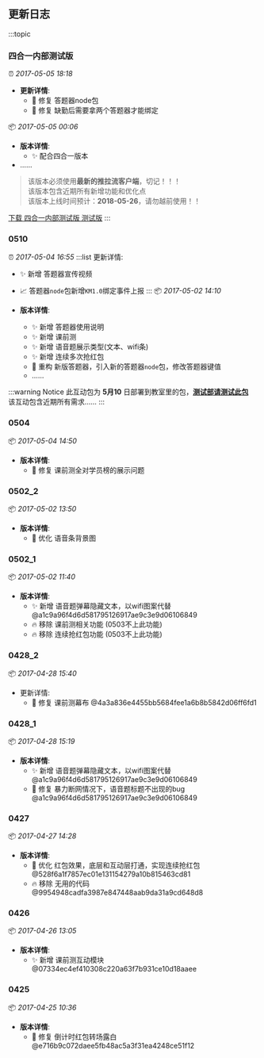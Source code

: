 
## 更新日志

:::topic
  ### 四合一内部测试版
  :alarm_clock: <span>*2017-05-05 18:18*</span> 
  - **更新详情**:
    - 🐛  修复 答题器node包
    - 🐛  修复 缺勤后需要拿两个答题器才能绑定

  :package: *2017-05-05 00:06*
  - **版本详情**:
    - ✨ 配合四合一版本
  - ……
  
  > 该版本必须使用**最新的推拉流客户端**，切记！！！<br />
  该版本包含近期所有新增功能和优化点<br />
  该版本上线时间预计：**2018-05-26**，请勿越前使用！！

  <a href="//chn-iscreen-release.nmtree.com/0526/iscreen.asar" target="_blank" class="sealui-button is-danger"><i class="sealui-icon-download"></i><span>下载 四合一内部测试版 测试版</span></a>
:::


### 0510
:alarm_clock: <span>*2017-05-04 16:55*</span> 
:::list 更新详情:
  - ✨  新增 答题器宣传视频
  - 📈  答题器`node`包新增`KM1.0`绑定事件上报
:::
:package: *2017-05-02 14:10*

- **版本详情**:
  - ✨  新增 答题器使用说明
  - ✨  新增 课前测
  - ✨  新增 语音题展示类型(文本、wifi条)
  - ✨  新增 连续多次抢红包
  - 🔨  重构 新版答题器，引入新的答题器`node`包，修改答题器键值
  - ……

:::warning Notice
此互动包为 **5月10** 日部署到教室里的包，<u>**测试部请测试此包**</u><br />该互动包含近期所有需求……
:::

### 0504
:package: *2017-05-04 14:50*
- **版本详情**:
  - 🐛  修复 课前测全对学员榜的展示问题

### 0502_2
:package: *2017-05-02 13:50*
- **版本详情**:
  - 🎨  优化 语音条背景图

### 0502_1
:package: *2017-05-02 11:40*
- **版本详情**:
  - ✨  新增 语音题弹幕隐藏文本，以wifi图案代替 @a1c9a96f4d6d581795126917ae9c3e9d06106849
  - 🔥  移除 课前测相关功能 (0503不上此功能)
  - 🔥  移除 连续抢红包功能 (0503不上此功能)

### 0428_2
:package: *2017-04-28 15:40*
- 更新详情:
  - 🐛  修复 课前测幕布 @4a3a836e4455bb5684fee1a6b8b5842d06ff6fd1

### 0428_1
:package: *2017-04-28 15:19*
- **版本详情**:
  - ✨  新增 语音题弹幕隐藏文本，以wifi图案代替 @a1c9a96f4d6d581795126917ae9c3e9d06106849
  - 🐛  修复 暴力断网情况下，语音题标题不出现的bug @a1c9a96f4d6d581795126917ae9c3e9d06106849

### 0427
:package: *2017-04-27 14:28*
- **版本详情**:
  - 🎨  优化 红包效果，底层和互动层打通，实现连续抢红包 @528f6a1f7857ec01e131154279a10b815463cd81
  - 🔥  移除 无用的代码 @9954948cadfa3987e847448aab9da31a9cd648d8


### 0426
:package: *2017-04-26 13:05*
- **版本详情**:
  - ✨  新增 课前测互动模块 @07334ec4ef410308c220a63f7b931ce10d18aaee

### 0425
:package: *2017-04-25 10:36*
- **版本详情**:
  - 🐛  修复 倒计时红包转场露白 @e716b9c072daee5fb48ac5a3f31ea4248ce51f12